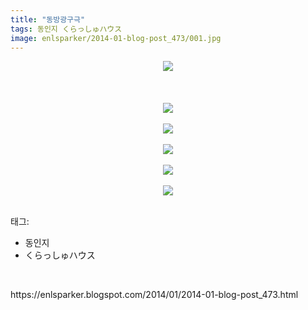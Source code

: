 ```yaml
---
title: "동방광구극"
tags: 동인지 くらっしゅハウス
image: enlsparker/2014-01-blog-post_473/001.jpg
---
```

<div class="article">
<div class="post-body entry-content" id="post-body-8751259807021950875" itemprop="description articleBody">
<div class="separator" style="clear: both; text-align: center;">
<a href="//4.bp.blogspot.com/-JEZYg_QlNXU/UuPRGD83ZbI/AAAAAAAAHr0/OvBPuBCMr48/s1600/01_jyh0407.jpg" imageanchor="1" style="margin-left: 1em; margin-right: 1em;"><img border="0" src="{{ site.nasurl }}/enlsparker/2014-01-blog-post_473/01_jyh0407.jpg"/></a></div>
<br/>
<a name="more"></a><br/>
<br/>
<div class="separator" style="clear: both; text-align: center;">
<a href="//3.bp.blogspot.com/--Mk9APLwdXs/UuPRGrjHDrI/AAAAAAAAHsA/tKe6NM_zNkk/s1600/02_jyh0407.jpg" imageanchor="1" style="margin-left: 1em; margin-right: 1em;"><img border="0" src="{{ site.nasurl }}/enlsparker/2014-01-blog-post_473/02_jyh0407.jpg"/></a></div>
<br/>
<div class="separator" style="clear: both; text-align: center;">
<a href="//3.bp.blogspot.com/-yuPqD0NxOig/UuPRGcjZCkI/AAAAAAAAHr4/QrEtvaTBEco/s1600/03_jyh0407.jpg" imageanchor="1" style="margin-left: 1em; margin-right: 1em;"><img border="0" src="{{ site.nasurl }}/enlsparker/2014-01-blog-post_473/03_jyh0407.jpg"/></a></div>
<br/>
<div class="separator" style="clear: both; text-align: center;">
<a href="//4.bp.blogspot.com/-nCJ0k83Dudg/UuPRHh7g__I/AAAAAAAAHsM/zjhMbdh6QRU/s1600/04_jyh0407.jpg" imageanchor="1" style="margin-left: 1em; margin-right: 1em;"><img border="0" src="{{ site.nasurl }}/enlsparker/2014-01-blog-post_473/04_jyh0407.jpg"/></a></div>
<br/>
<div class="separator" style="clear: both; text-align: center;">
<a href="//4.bp.blogspot.com/-u2MvPwv-l0E/UuPRIT_BjYI/AAAAAAAAHsU/aHkc4JwomLg/s1600/05_jyh0407.jpg" imageanchor="1" style="margin-left: 1em; margin-right: 1em;"><img border="0" src="{{ site.nasurl }}/enlsparker/2014-01-blog-post_473/05_jyh0407.jpg"/></a></div>
<br/>
<div class="separator" style="clear: both; text-align: center;">
<a href="//3.bp.blogspot.com/-C9Qul4BYJ7M/UuPRIlq5Z8I/AAAAAAAAHsY/I3oEbmpRjTs/s1600/06_jyh0407.jpg" imageanchor="1" style="margin-left: 1em; margin-right: 1em;"><img border="0" src="{{ site.nasurl }}/enlsparker/2014-01-blog-post_473/06_jyh0407.jpg"/></a></div>
<br/>
<div style="clear: both;"></div>
</div></div><div class="tagTrail">
<p>태그: </p>
<ul>
<li>동인지</li>
<li>くらっしゅハウス</li>
</ul>
</div>
<br/>
<p id="refer">https://enlsparker.blogspot.com/2014/01/2014-01-blog-post_473.html</p>
<br/>
